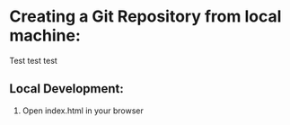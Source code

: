 # Creating a Git Repository from local machine:


Test test test


## Local Development:

1. Open index.html in your browser
